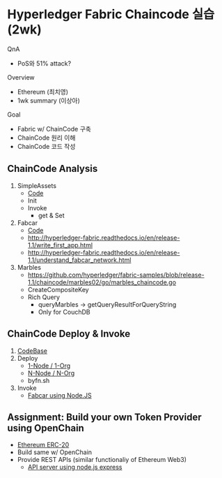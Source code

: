 
Hyperledger Fabric Chaincode 실습 (2wk)
=============

QnA
- PoS와 51% attack?

Overview
- Ethereum (최치영)
- 1wk summary (이상아)

Goal
 - Fabric w/ ChainCode 구축
 - ChainCode 원리 이해
 - ChainCode 코드 작성


ChainCode Analysis
-------------
1. SimpleAssets
    - [Code](https://github.com/hyperledger/fabric-samples/blob/release-1.1/chaincode/sacc/sacc.go)
    - Init
    - Invoke
        - get & Set 
1. Fabcar
    - [Code](https://github.com/hyperledger/fabric-samples/blob/release-1.1/chaincode/fabcar/go/fabcar.go)
    - http://hyperledger-fabric.readthedocs.io/en/release-1.1/write_first_app.html
    - http://hyperledger-fabric.readthedocs.io/en/release-1.1/understand_fabcar_network.html
1. Marbles
    - https://github.com/hyperledger/fabric-samples/blob/release-1.1/chaincode/marbles02/go/marbles_chaincode.go
    - CreateCompositeKey
    - Rich Query
        - queryMarbles -> getQueryResultForQueryString
        - Only for CouchDB
    

ChainCode Deploy & Invoke
-------------
1. [CodeBase](https://github.com/jaewonha/fabric-samples)
1. Deploy
    - [1-Node / 1-Org](https://github.com/jaewonha/fabric-samples/blob/release/first-network/scripts/1node_standalone_fabcar_script.sh)
    - [N-Node / N-Org](https://github.com/jaewonha/fabric-samples/blob/release/first-network/scripts/standalone_fabcar_script.sh)
    - byfn.sh
2. Invoke
    - [Fabcar using Node.JS](http://hyperledger-fabric.readthedocs.io/en/release-1.1/build_network.html)


Assignment: Build your own Token Provider using OpenChain
-------------

- [Ethereum ERC-20](https://github.com/ethereum/EIPs/blob/master/EIPS/eip-20.md)
- Build same w/ OpenChain
- Provide REST APIs (similar functionaliy of Ethereum Web3)
    - [API server using node.js express](https://github.com/jaewonha/fabric-samples/blob/release/fabcar/server.js)

